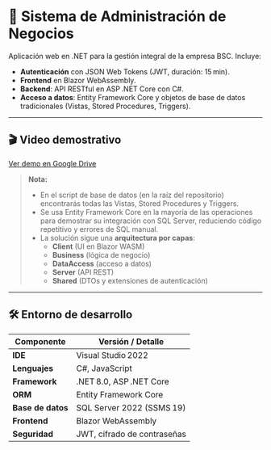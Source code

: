 # 🏢 Sistema de Administración de Negocios

Aplicación web en .NET para la gestión integral de la empresa BSC. Incluye:

- **Autenticación** con JSON Web Tokens (JWT, duración: 15 min).  
- **Frontend** en Blazor WebAssembly.  
- **Backend**: API RESTful en ASP .NET Core con C#.  
- **Acceso a datos**: Entity Framework Core y objetos de base de datos tradicionales (Vistas, Stored Procedures, Triggers).

---

## 🎬 Video demostrativo

[Ver demo en Google Drive](https://drive.google.com/file/d/1K7zk_3Q8YdOTdytEveC_Z9-4DR7h0jze/view?usp=sharing)

> **Nota:**  
> - En el script de base de datos (en la raíz del repositorio) encontrarás todas las Vistas, Stored Procedures y Triggers.  
> - Se usa Entity Framework Core en la mayoría de las operaciones para demostrar su integración con SQL Server, reduciendo código repetitivo y errores de SQL manual.  
> - La solución sigue una **arquitectura por capas**:  
>   - **Client** (UI en Blazor WASM)  
>   - **Business** (lógica de negocio)  
>   - **DataAccess** (acceso a datos)  
>   - **Server** (API REST)  
>   - **Shared** (DTOs y extensiones de autenticación)

---

## 🛠️ Entorno de desarrollo

| Componente         | Versión / Detalle             |
|--------------------|--------------------------------|
| **IDE**            | Visual Studio 2022             |
| **Lenguajes**      | C#, JavaScript                 |
| **Framework**      | .NET 8.0, ASP .NET Core        |
| **ORM**            | Entity Framework Core          |
| **Base de datos**  | SQL Server 2022 (SSMS 19)      |
| **Frontend**       | Blazor WebAssembly             |
| **Seguridad**      | JWT, cifrado de contraseñas    |
